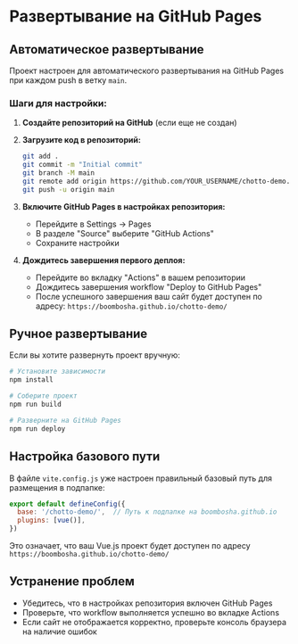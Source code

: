 # Развертывание на GitHub Pages

## Автоматическое развертывание

Проект настроен для автоматического развертывания на GitHub Pages при каждом push в ветку `main`.

### Шаги для настройки:

1. **Создайте репозиторий на GitHub** (если еще не создан)
2. **Загрузите код в репозиторий:**
   ```bash
   git add .
   git commit -m "Initial commit"
   git branch -M main
   git remote add origin https://github.com/YOUR_USERNAME/chotto-demo.git
   git push -u origin main
   ```

3. **Включите GitHub Pages в настройках репозитория:**
   - Перейдите в Settings → Pages
   - В разделе "Source" выберите "GitHub Actions"
   - Сохраните настройки

4. **Дождитесь завершения первого деплоя:**
   - Перейдите во вкладку "Actions" в вашем репозитории
   - Дождитесь завершения workflow "Deploy to GitHub Pages"
   - После успешного завершения ваш сайт будет доступен по адресу:
     `https://boombosha.github.io/chotto-demo/`

## Ручное развертывание

Если вы хотите развернуть проект вручную:

```bash
# Установите зависимости
npm install

# Соберите проект
npm run build

# Разверните на GitHub Pages
npm run deploy
```

## Настройка базового пути

В файле `vite.config.js` уже настроен правильный базовый путь для размещения в подпапке:

```javascript
export default defineConfig({
  base: '/chotto-demo/',  // Путь к подпапке на boombosha.github.io
  plugins: [vue()],
})
```

Это означает, что ваш Vue.js проект будет доступен по адресу `https://boombosha.github.io/chotto-demo/`

## Устранение проблем

- Убедитесь, что в настройках репозитория включен GitHub Pages
- Проверьте, что workflow выполняется успешно во вкладке Actions
- Если сайт не отображается корректно, проверьте консоль браузера на наличие ошибок
